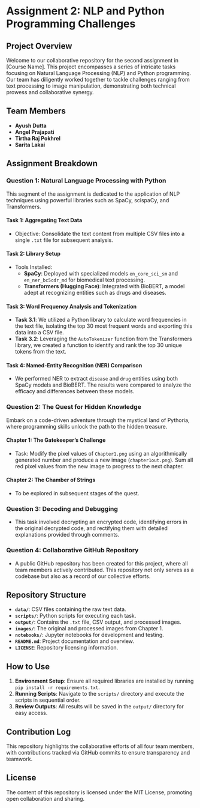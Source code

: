 # Assignment 2: NLP and Python Programming Challenges

## Project Overview
Welcome to our collaborative repository for the second assignment in [Course Name]. This project encompasses a series of intricate tasks focusing on Natural Language Processing (NLP) and Python programming. Our team has diligently worked together to tackle challenges ranging from text processing to image manipulation, demonstrating both technical prowess and collaborative synergy.

## Team Members
- **Ayush Dutta**
- **Angel Prajapati**
- **Tirtha Raj Pokhrel**
- **Sarita Lakai**

## Assignment Breakdown

### Question 1: Natural Language Processing with Python
This segment of the assignment is dedicated to the application of NLP techniques using powerful libraries such as SpaCy, scispaCy, and Transformers.

#### Task 1: Aggregating Text Data
- Objective: Consolidate the text content from multiple CSV files into a single `.txt` file for subsequent analysis.

#### Task 2: Library Setup
- Tools Installed:
  - **SpaCy**: Deployed with specialized models `en_core_sci_sm` and `en_ner_bc5cdr_md` for biomedical text processing.
  - **Transformers (Hugging Face)**: Integrated with BioBERT, a model adept at recognizing entities such as drugs and diseases.

#### Task 3: Word Frequency Analysis and Tokenization
- **Task 3.1**: We utilized a Python library to calculate word frequencies in the text file, isolating the top 30 most frequent words and exporting this data into a CSV file.
- **Task 3.2**: Leveraging the `AutoTokenizer` function from the Transformers library, we created a function to identify and rank the top 30 unique tokens from the text.

#### Task 4: Named-Entity Recognition (NER) Comparison
- We performed NER to extract `disease` and `drug` entities using both SpaCy models and BioBERT. The results were compared to analyze the efficacy and differences between these models.

### Question 2: The Quest for Hidden Knowledge
Embark on a code-driven adventure through the mystical land of Pythoria, where programming skills unlock the path to the hidden treasure.

#### Chapter 1: The Gatekeeper’s Challenge
- Task: Modify the pixel values of `Chapter1.png` using an algorithmically generated number and produce a new image (`chapter1out.png`). Sum all red pixel values from the new image to progress to the next chapter.

#### Chapter 2: The Chamber of Strings
- To be explored in subsequent stages of the quest.

### Question 3: Decoding and Debugging
- This task involved decrypting an encrypted code, identifying errors in the original decrypted code, and rectifying them with detailed explanations provided through comments.

### Question 4: Collaborative GitHub Repository
- A public GitHub repository has been created for this project, where all team members actively contributed. This repository not only serves as a codebase but also as a record of our collective efforts.

## Repository Structure
- **`data/`**: CSV files containing the raw text data.
- **`scripts/`**: Python scripts for executing each task.
- **`output/`**: Contains the `.txt` file, CSV output, and processed images.
- **`images/`**: The original and processed images from Chapter 1.
- **`notebooks/`**: Jupyter notebooks for development and testing.
- **`README.md`**: Project documentation and overview.
- **`LICENSE`**: Repository licensing information.

## How to Use
1. **Environment Setup**: Ensure all required libraries are installed by running `pip install -r requirements.txt`.
2. **Running Scripts**: Navigate to the `scripts/` directory and execute the scripts in sequential order.
3. **Review Outputs**: All results will be saved in the `output/` directory for easy access.

## Contribution Log

This repository highlights the collaborative efforts of all four team members, with contributions tracked via GitHub commits to ensure transparency and teamwork.


## License
The content of this repository is licensed under the MIT License, promoting open collaboration and sharing.


